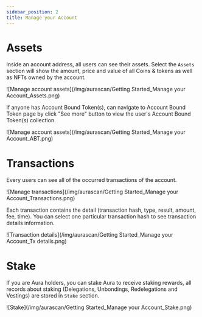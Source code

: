 ```yaml
---
sidebar_position: 2
title: Manage your Account
---
```


# Assets

Inside an account address, all users can see their assets. Select the `Assets` section will show the amount, price and value of all Coins & tokens as well as NFTs owned by the account.

![Manage account assets](/img/aurascan/Getting Started_Manage your Account_Assets.png)

If anyone has Account Bound Token(s), can navigate to Account Bound Token page by click "See more" button to view the user's Account Bound Token(s) collection. 

![Manage account assets](/img/aurascan/Getting Started_Manage your Account_ABT.png)

# Transactions

Every users can see all of the occurred transactions of the account.

![Manage transactions](/img/aurascan/Getting Started_Manage your Account_Transactions.png)

Each transaction contains the detail (transaction hash, type, result, amount, fee, time). You can select one particular transaction hash to see transaction details information.

![Transaction details](/img/aurascan/Getting Started_Manage your Account_Tx details.png)

# Stake

If you are Aura holders, you can stake Aura to receive staking rewards, all records about staking (Delegations, Unbondings, Redelegations and Vestings) are stored in `Stake` section.

![Stake](/img/aurascan/Getting Started_Manage your Account_Stake.png)
